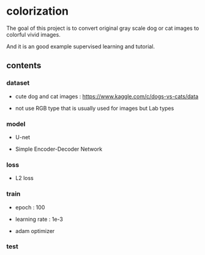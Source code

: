 # colorization 

The goal of this project is to convert original gray scale dog or cat images to 
colorful vivid images.

And it is an good example supervised learning and tutorial.

## contents

### dataset 

- cute dog and cat images : https://www.kaggle.com/c/dogs-vs-cats/data

- not use RGB type that is usually used for images but Lab types

### model

- U-net

- Simple Encoder-Decoder Network

### loss

- L2 loss

### train

- epoch : 100

- learning rate : 1e-3

- adam optimizer

### test

